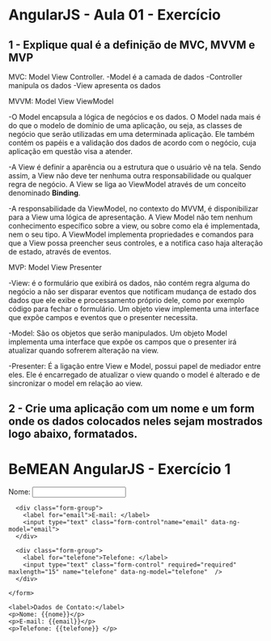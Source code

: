 # AngularJS - Aula 01 - Exercício  

## 1 - Explique qual é a definição de MVC, MVVM e MVP

MVC: Model View Controller.
-Model é a camada de dados
-Controller manipula os dados
-View apresenta os dados

MVVM: Model View ViewModel

-O Model encapsula a lógica de negócios e os dados. O Model nada mais é do que o modelo de domínio de uma aplicação, 
ou seja, as classes de negócio que serão utilizadas em uma determinada aplicação. 
Ele também contém os papéis e a validação dos dados de acordo com o negócio, cuja aplicação em questão visa a atender.

-A View é definir a aparência ou a estrutura que o usuário vê na tela. 
Sendo assim, a View não deve ter nenhuma outra responsabilidade ou qualquer regra de negócio. 
A View se liga ao ViewModel através de um conceito denominado **Binding**. 

-A responsabilidade da ViewModel, no contexto do MVVM, é disponibilizar para a View uma lógica de apresentação.
A View Model não tem nenhum conhecimento específico sobre a view, ou sobre como ela é implementada, nem o seu tipo. 
A ViewModel implementa propriedades e comandos para que a View possa preencher seus controles, e a notifica caso haja alteração de estado, através de eventos.


MVP: Model View Presenter 

-View: é o formulário que exibirá os dados, não contém regra alguma do negócio a não ser disparar eventos que notificam mudança de estado dos dados que ele exibe e processamento próprio dele, como por exemplo código para fechar o formulário. 
Um objeto view implementa uma interface que expõe campos e eventos que o presenter necessita.

-Model: São os objetos que serão manipulados. Um objeto Model implementa uma interface que expõe os campos que o presenter irá atualizar quando sofrerem alteração na view.

-Presenter: É a ligação entre View e Model, possui papel de mediador entre eles. Ele é encarregado de atualizar o view quando o model é alterado e de sincronizar o model em relação ao view.

## 2 - Crie uma aplicação com um nome e um form onde os dados colocados neles sejam mostrados logo abaixo, formatados.

<!doctype html>
<html lang="pt-br">
<head>
  <meta charset="utf-8">
  <script src="https://ajax.googleapis.com/ajax/libs/angularjs/1.5.5/angular.min.js"></script>
  <link rel="stylesheet" href="https://maxcdn.bootstrapcdn.com/bootstrap/3.3.6/css/bootstrap.min.css">
  <title>BeMEAN AngularJS</title>
</head>
<body data-ng-app="BeMEAN">
  <div class="container">
    <h1>BeMEAN AngularJS - Exercício 1</h1>
    <form class="">
      <div class="form-group">
        <label for="nome">Nome: </label>
        <input type="text" class="form-control" name="nome" data-ng-model="nome">
      </div>

      <div class="form-group">
        <label for="email">E-mail: </label>
        <input type="text" class="form-control"name="email" data-ng-model="email">
      </div>

      <div class="form-group">
        <label for="telefone">Telefone: </label>
        <input type="text" class="form-control" required="required" maxlength="15" name="telefone" data-ng-model="telefone"  />
      </div>

    </form>

    <label>Dados de Contato:</label>
    <p>Nome: {{nome}}</p>
    <p>E-mail: {{email}}</p>
    <p>Telefone: {{telefone}} </p>
  </div>

  <script>
    angular.module("BeMEAN", []);
  </script>
</body>
</html>